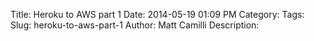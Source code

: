 Title: Heroku to AWS part 1
Date: 2014-05-19 01:09 PM
Category: 
Tags: 
Slug: heroku-to-aws-part-1
Author: Matt Camilli
Description: 
